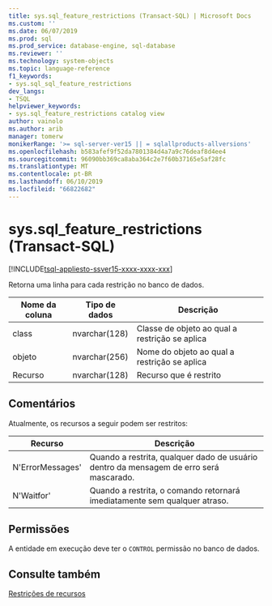 ```yaml
---
title: sys.sql_feature_restrictions (Transact-SQL) | Microsoft Docs
ms.custom: ''
ms.date: 06/07/2019
ms.prod: sql
ms.prod_service: database-engine, sql-database
ms.reviewer: ''
ms.technology: system-objects
ms.topic: language-reference
f1_keywords:
- sys.sql_sql_feature_restrictions
dev_langs:
- TSQL
helpviewer_keywords:
- sys.sql_feature_restrictions catalog view
author: vainolo
ms.author: arib
manager: tomerw
monikerRange: '>= sql-server-ver15 || = sqlallproducts-allversions'
ms.openlocfilehash: b583afef9f52da7801384d4a7a9c76deaf8d4ee4
ms.sourcegitcommit: 96090bb369ca8aba364c2e7f60b37165e5af28fc
ms.translationtype: MT
ms.contentlocale: pt-BR
ms.lasthandoff: 06/10/2019
ms.locfileid: "66822682"
---
```

# <a name="syssqlfeaturerestrictions-transact-sql"></a>sys.sql_feature_restrictions (Transact-SQL)

[!INCLUDE[tsql-appliesto-ssver15-xxxx-xxxx-xxx](../../includes/tsql-appliesto-ssver15-xxxx-xxxx-xxx.md)]

Retorna uma linha para cada restrição no banco de dados.
  
| Nome da coluna | Tipo de dados | Descrição |
|-------------|-----------|-------------|
| class       | nvarchar(128) | Classe de objeto ao qual a restrição se aplica |
| objeto      | nvarchar(256) | Nome do objeto ao qual a restrição se aplica |
| Recurso     | nvarchar(128) | Recurso que é restrito |
  
## <a name="remarks"></a>Comentários

Atualmente, os recursos a seguir podem ser restritos:

| Recurso          | Descrição |
|------------------|-------------|
| N'ErrorMessages' | Quando a restrita, qualquer dado de usuário dentro da mensagem de erro será mascarado. |
| N'Waitfor'       | Quando a restrita, o comando retornará imediatamente sem qualquer atraso. |
  
## <a name="permissions"></a>Permissões

A entidade em execução deve ter o `CONTROL` permissão no banco de dados.
  
## <a name="see-also"></a>Consulte também

 [Restrições de recursos](../../relational-databases/security/feature-restrictions.md)
